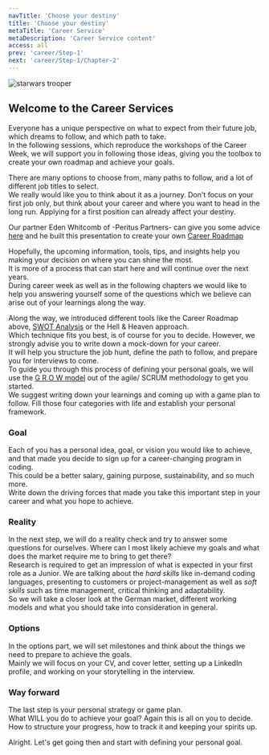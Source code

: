 ```yaml
---
navTitle: 'Choose your destiny'
title: 'Choose your destiny'
metaTitle: 'Career Service'
metaDescription: 'Career Service content'
access: all
prev: 'career/Step-1'
next: 'career/Step-1/Chapter-2'
---
```


![starwars trooper](staticAsset/career/Jobtrooper.jpg)

## Welcome to the Career Services

Everyone has a unique perspective on what to expect from their future job, which dreams to follow, and which path to take.  
In the following sessions, which reproduce the workshops of the Career Week, we will support you in following those ideas, giving you the toolbox to create your own roadmap and achieve your goals.

There are many options to choose from, many paths to follow, and a lot of different job titles to select.  
We really would like you to think about it as a journey. Don't focus on your first job only, but think about your career and where you want to head in the long run. Applying for a first position can already affect your destiny.

Our partner Eden Whitcomb of -Peritus Partners- can give you some advice [here](https://mtor.io/) and he built this presentation to create your own [Career Roadmap](staticAsset/career/peritus.pdf)

Hopefully, the upcoming information, tools, tips, and insights help you making your decision on where you can shine the most.  
It is more of a process that can start here and will continue over the next years.  
During career week as well as in the following chapters we would like to help you answering yourself some of the questions which we believe can arise out of your learnings along the way.

Along the way, we introduced different tools like the Career Roadmap above, [SWOT Analysis](https://www.thecoachingtoolscompany.com/what-is-a-swot-analysis-everything-you-need-to-know/) or the Hell & Heaven approach.  
Which technique fits you best, is of course for you to decide. However, we strongly advise you to write down a mock-down for your career.  
It will help you structure the job hunt, define the path to follow, and prepare you for interviews to come.  
To guide you through this process of defining your personal goals, we will use the [G R O W model](https://www.agilecentre.com/resources/article/grow-model-explained/) out of the agile/ SCRUM methodology to get you started.  
We suggest writing down your learnings and coming up with a game plan to follow.
Fill those four categories with life and establish your personal framework.

### Goal

Each of you has a personal idea, goal, or vision you would like to achieve, and that made you decide to sign up for a career-changing program in coding.  
This could be a better salary, gaining purpose, sustainability, and so much more.  
Write down the driving forces that made you take this important step in your career and what you hope to achieve.

### Reality

In the next step, we will do a reality check and try to answer some questions for ourselves.
Where can I most likely achieve my goals and what does the market require me to bring to get there?  
Research is required to get an impression of what is expected in your first role as a Junior.
We are talking about the *hard skills* like in-demand coding languages, presenting to customers or project-management as well as *soft skills* such as time management, critical thinking and adaptability.  
So we will take a closer look at the German market, different working models and what you should take into consideration in general.

### Options

In the options part, we will set milestones and think about the things we need to prepare to achieve the goals.  
Mainly we will focus on your CV, and cover letter, setting up a LinkedIn profile, and working on your storytelling in the interview.

### Way forward

The last step is your personal strategy or game plan.  
What WILL you do to achieve your goal? Again this is all on you to decide.  
How to structure your progress, how to track it and keeping your spirits up.

Alright. Let's get going then and start with defining your personal goal.

